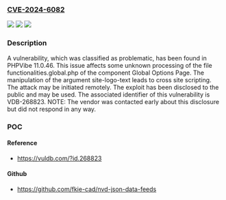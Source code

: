 ### [CVE-2024-6082](https://cve.mitre.org/cgi-bin/cvename.cgi?name=CVE-2024-6082)
![](https://img.shields.io/static/v1?label=Product&message=PHPVibe&color=blue)
![](https://img.shields.io/static/v1?label=Version&message=%3D%2011.0.46%20&color=brighgreen)
![](https://img.shields.io/static/v1?label=Vulnerability&message=CWE-79%20Cross%20Site%20Scripting&color=brighgreen)

### Description

A vulnerability, which was classified as problematic, has been found in PHPVibe 11.0.46. This issue affects some unknown processing of the file functionalities.global.php of the component Global Options Page. The manipulation of the argument site-logo-text leads to cross site scripting. The attack may be initiated remotely. The exploit has been disclosed to the public and may be used. The associated identifier of this vulnerability is VDB-268823. NOTE: The vendor was contacted early about this disclosure but did not respond in any way.

### POC

#### Reference
- https://vuldb.com/?id.268823

#### Github
- https://github.com/fkie-cad/nvd-json-data-feeds

